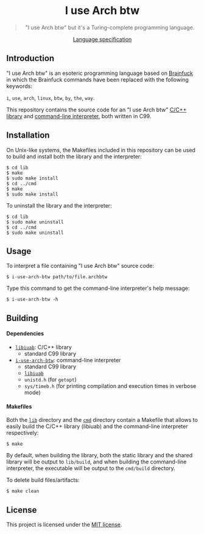 <div align="center">
    <h1>I use Arch btw</h1>
    <blockquote>
        <p>"I use Arch btw" but it's a Turing-complete programming language.</p>
    </blockquote>
    <a href="./SPECIFICATION.md">Language specification</a>
</div>

## Introduction

"I use Arch btw" is an esoteric programming language based on
[Brainfuck](https://en.wikipedia.org/wiki/Brainfuck) in which the Brainfuck
commands have been replaced with the following keywords:

`i`, `use`, `arch`, `linux`, `btw`, `by`, `the`, `way`.

This repository contains the source code for an "I use Arch btw"
[C/C++ library](./lib) and [command-line interpreter](./cmd), both written in
C99.

## Installation

On Unix-like systems, the Makefiles included in this repository can be used to
build and install both the library and the interpreter:

```
$ cd lib
$ make
$ sudo make install
$ cd ../cmd
$ make
$ sudo make install
```

To uninstall the library and the interpreter:

```
$ cd lib
$ sudo make uninstall
$ cd ../cmd
$ sudo make uninstall
```

## Usage

To interpret a file containing "I use Arch btw" source code:

```
$ i-use-arch-btw path/to/file.archbtw
```

Type this command to get the command-line interpreter's help message:

```
$ i-use-arch-btw -h
```

## Building

#### Dependencies

* [`libiuab`](./lib): C/C++ library
    - standard C99 library
* [`i-use-arch-btw`](./cmd): command-line interpreter
    - standard C99 library
    - [`libiuab`](./lib)
    - `unistd.h` (for `getopt`)
    - `sys/timeb.h` (for printing compilation and execution times in verbose
    mode)

#### Makefiles

Both the [`lib`](./lib) directory and the [`cmd`](./cmd) directory contain a
Makefile that allows to easily build the C/C++ library (libiuab) and the
command-line interpreter respectively:

```
$ make
```

By default, when building the library, both the static library and the shared
library will be output to `lib/build`, and when building the command-line
interpreter, the executable will be output to the `cmd/build` directory.

To delete build files/artifacts:

```
$ make clean
```

## License

This project is licensed under the [MIT license](./LICENSE).
